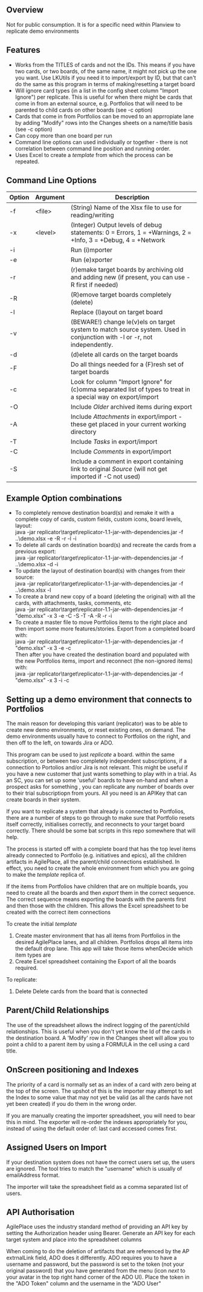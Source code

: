 ## Overview

Not for public consumption. It is for a specific need within Planview to replicate demo environments

## Features
* Works from the TITLES of cards and not the IDs. This means if you have two cards, or two boards, of the same name, it might not pick up the one you want. Use LKUtils if you need it to import/export by ID, but that can't do the same as this program in terms of making/resetting a target board
* Will ignore card types (in a list in the config sheet column "Import Ignore") per replicate. This is useful for when there might be cards that come in from an external source, e.g. Portfolios that will need to be parented to child cards on other boards (see -c option)
* Cards that come in from Portfolios can be moved to an apprropiate lane by adding "Modify" rows into the Changes sheets on a name/title basis (see -c option)
* Can copy more than one board per run
* Command line options can used individually or together - there is not correlation between command line position and running order.
* Uses Excel to create a _template_ from which the process can be repeated.

## Command Line Options
Option | Argument | Description 
------ | -------- | -----------
-f | \<file\> | (String) Name of the Xlsx file to use for reading/writing
-x | \<level\> | (Integer) Output levels of debug statements: 0 = Errors, 1 = +Warnings, 2 = +Info, 3 = +Debug, 4 = +Network
-i |  | Run (i)mporter
-e |  | Run (e)xporter 
-r |  | (r)emake target boards by archiving old and adding new (if present, you can use -R first if needed)
-R |  | (R)emove target boards completely (delete)
-l |  | Replace (l)ayout on target board 
-v |  | (BEWARE!) change le(v)els on target system to match source system. Used in conjunction with -l or -r, not independently.
-d |  | (d)elete all cards on the target boards
-F |  | Do all things needed for a (F)resh set of target boards
-c |  | Look for column "Import Ignore" for (c)omma separated list of types to treat in a special way on export/import
-O |  | Include _Older_ archived items during export
-A |  | Include _Attachments_ in export/import - these get placed in your current working directory 
-T |  | Include _Tasks_ in export/import
-C |  | Include  _Comments_ in export/import
-S |  | Include a comment in export containing link to original _Source_ (will not get imported if -C not used)

## Example Option combinations
* To completely remove destination board(s) and remake it with a complete copy of cards, custom fields, custom icons, board levels, layout:<br>
  java -jar replicator\target\replicator-1.1-jar-with-dependencies.jar -f ..\demo.xlsx -e -R -r -l -i
* To delete all cards on destination board(s) and recreate the cards from a previous export:<br>
  java -jar replicator\target\replicator-1.1-jar-with-dependencies.jar -f ..\demo.xlsx -d -i
* To update the layout of destination board(s) with changes from their source:<br>
  java -jar replicator\target\replicator-1.1-jar-with-dependencies.jar -f ..\demo.xlsx -l
* To create a brand new copy of a board (deleting the original) with all the cards, with attachments, tasks, comments, etc <br>
  java -jar replicator\target\replicator-1.1-jar-with-dependencies.jar -f "demo.xlsx" -x 3 -e -C -S -T -A -R -r -i
* To create a master file to move Portfolios items to the right place and then import some more features/stories. Export from a completed board with: <br>
  java -jar replicator\target\replicator-1.1-jar-with-dependencies.jar -f "demo.xlsx" -x 3 -e -c<br>
  Then after you have created the destination board and populated with the new Portfolios items, import and reconnect (the non-ignored items) with:<br>
  java -jar replicator\target\replicator-1.1-jar-with-dependencies.jar -f "demo.xlsx" -x 3 -i -c

## Setting up a demo environment that connects to Portfolios

The main reason for developing this variant (replicator) was to be able to create new demo environments, or reset existing ones, on demand.  The demo environments usually have to connect to Portfolios on the right, and then off to the left, on towards Jira or ADO.

This program can be used to just _replicate_ a board. within the same subscription, or between two completely independent subscriptions, if a connection to Portolios and/or Jira is not relevant. This might be useful if you have a new customer that just wants something to play with in a trial. As an SC, you can set up some 'useful' boards to have on-hand and when a prospect asks for something , you can replicate any number of boards over to their trial subscriptiopn from yours. All you need is an APIKey that can create boards in their system.

If you want to replicate a system that already is connected to Portfolios, there are a number of steps to go through to make sure that Portfolio resets itself correctly, initialises correctly, and reconnects to your target board correctly. There should be some bat scripts in this repo somewhere that will help.

The process is started off with a complete board that has the top level items already connected to Portfolio (e.g. initiatives and epics), all the children artifacts in AgilePlace, all the parent/child connections established. In effect, you need to create the whole environment from which you are going to make the _template_ replica of.

If the items from Portfolios have children that are on multiple boards, you need to create all the boards and then _export_ them in the correct sequence. The correct sequence means exporting the boards with the parents first and then those with the children. This allows the Excel spreadsheet to be created with the correct item connections

To create the initial _template_
1. Create master environment that has all items from Portfolios in the desired AgilePlace lanes, and all children. Portfolios drops all items into the default drop lane. This app will take those items whenDecide which item types are 
2. Create Excel spreadsheet containing the Export of all the boards required.

To replicate:
1. Delete
Delete cards from the board that is connected 
## Parent/Child Relationships
 
The use of the spreadsheet allows the indirect logging of the parent/child relationships. This is useful when you don't yet know the Id of the cards in the destination board. A 'Modify' row in the Changes sheet will allow you to point a child to a parent item by using a FORMULA in the cell using a card title.
 
## OnScreen positioning and Indexes
 
The priority of a card is normally set as an index of a card with zero being at the top of the screen. The upshot of this is the importer may attempt to set the Index to some value that may not yet be valid (as all the cards have not yet been created) if you do them in the wrong order.

If you are manually creating the importer spreadsheet, you will need to bear this in mind. The exporter will re-order the indexes appropriately for you, instead of using the default order of: last card accessed comes first.

## Assigned Users on Import

If your destination system does not have the correct users set up, the users are ignored. The tool tries to match the "username" which is usually of emailAddress format.

The importer will take the spreadsheet field as a comma separated list of users.

## API Authorisation

AgilePlace uses the industry standard method of providing an API key by setting the Authorization header using Bearer. Generate an API key for each target system and place into the spreadsheet columns

When coming to do the deletion of artifacts that are referenced by the AP extrnalLink field, ADO does it differently. ADO requires you to have a username and password, but the password is set to the token (not your original password) that you have generated from the menu (icon _next_ to your avatar in the top right hand corner of the ADO UI). Place the token in the "ADO Token" column and the username in the "ADO User"
